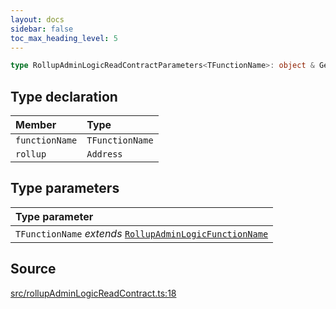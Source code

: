 ```yaml
---
layout: docs
sidebar: false
toc_max_heading_level: 5
---
```


```ts
type RollupAdminLogicReadContractParameters<TFunctionName>: object & GetFunctionArgs<RollupAdminLogicAbi, TFunctionName>;
```

## Type declaration

| Member | Type |
| :------ | :------ |
| `functionName` | `TFunctionName` |
| `rollup` | `Address` |

## Type parameters

| Type parameter |
| :------ |
| `TFunctionName` *extends* [`RollupAdminLogicFunctionName`](RollupAdminLogicFunctionName.md) |

## Source

[src/rollupAdminLogicReadContract.ts:18](https://github.com/OffchainLabs/arbitrum-orbit-sdk/blob/9d5595a042e42f7d6b9af10a84816c98ea30f330/src/rollupAdminLogicReadContract.ts#L18)
